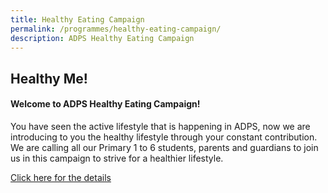 ```yaml
---
title: Healthy Eating Campaign
permalink: /programmes/healthy-eating-campaign/
description: ADPS Healthy Eating Campaign
---
```

## Healthy Me!

#### Welcome to ADPS Healthy Eating Campaign! 

You have seen the active lifestyle that is happening in ADPS, now we are introducing to you the healthy lifestyle through your constant contribution. We are calling all our Primary 1 to 6 students, parents and guardians to join us in this campaign to strive for a healthier lifestyle.

[Click here for the details](https://adps.my.canva.site)